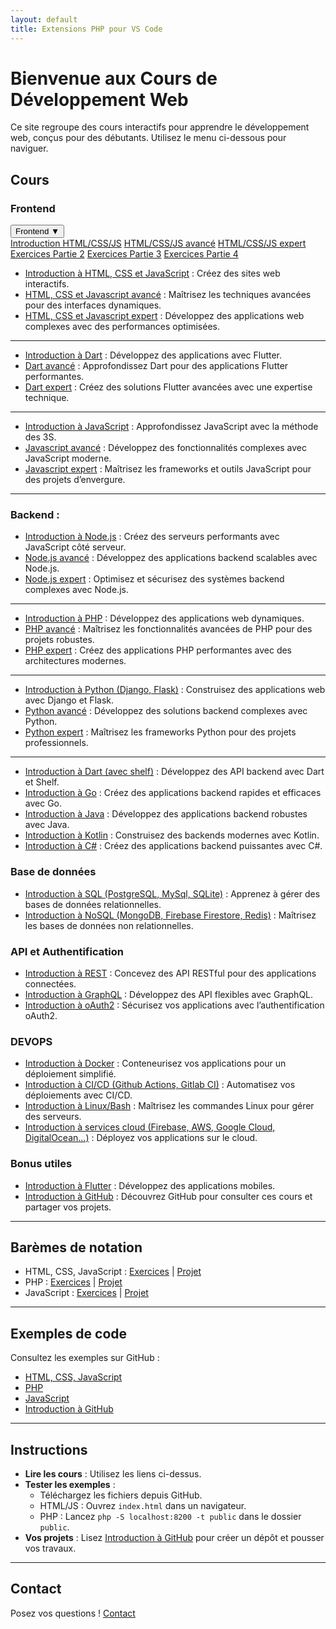 ```yaml
---
layout: default
title: Extensions PHP pour VS Code
---
```


# Bienvenue aux Cours de Développement Web

Ce site regroupe des cours interactifs pour apprendre le développement web, conçus pour des débutants. Utilisez le menu ci-dessous pour naviguer.

## Cours

### Frontend

<div class="dropdown">
  <button class="dropbtn">Frontend ▼</button>
  <div class="dropdown-content">
    <a href="/html-css-js.md">Introduction HTML/CSS/JS</a>
    <a href="/html-css-js-avance.md">HTML/CSS/JS avancé</a>
    <a href="/html-css-js-expert.md">HTML/CSS/JS expert</a>
    <a href="/Cours_WebDevelopment/html-css-js/exercises/exercices-partie2.md">Exercices Partie 2</a>
    <a href="/Cours_WebDevelopment/html-css-js/exercises/exercices-partie3.md">Exercices Partie 3</a>
    <a href="/Cours_WebDevelopment/html-css-js/exercises/exercices-partie4.md">Exercices Partie 4</a>
  </div>
</div>

- [Introduction à HTML, CSS et JavaScript](./html-css-js.md) : Créez des sites web interactifs.
- [HTML, CSS et Javascript avancé](./html-css-js-Advanced.md) : Maîtrisez les techniques avancées pour des interfaces dynamiques.
- [HTML, CSS et Javascript expert](./html-css-js-expert.md) : Développez des applications web complexes avec des performances optimisées.

***

- [Introduction à Dart](./dart.md) : Développez  des applications avec Flutter.
- [Dart avancé](./dart-advanced.md) : Approfondissez Dart pour des applications Flutter performantes.
- [Dart expert](./dart-expert.md) : Créez des solutions Flutter avancées avec une expertise technique.

---

- [Introduction à JavaScript](./javascript.md) : Approfondissez JavaScript avec la méthode des 3S.
- [Javascript avancé](./javascript-advanced.md) : Développez des fonctionnalités complexes avec JavaScript moderne.
- [Javascript expert](./javascript-expert.md) : Maîtrisez les frameworks et outils JavaScript pour des projets d’envergure.

___

### Backend :

- [Introduction à Node.js](./nodejs.md) : Créez des serveurs performants avec JavaScript côté serveur.
- [Node.js avancé](./nodejs-advanced.md) : Développez des applications backend scalables avec Node.js.
- [Node.js expert](./nodejs-expert.md) : Optimisez et sécurisez des systèmes backend complexes avec Node.js.

___

- [Introduction à PHP](./php.md) : Développez des applications web dynamiques.
- [PHP avancé](./php-advanced.md) : Maîtrisez les fonctionnalités avancées de PHP pour des projets robustes.
- [PHP expert](./php-expert.md) : Créez des applications PHP performantes avec des architectures modernes.

___

- [Introduction à Python (Django, Flask)](./python.md) : Construisez des applications web avec Django et Flask.
- [Python avancé](./python-advanced.md) : Développez des solutions backend complexes avec Python.
- [Python expert](./python-expert.md) : Maîtrisez les frameworks Python pour des projets professionnels.

___

- [Introduction à Dart (avec shelf)](./dartbend.md) : Développez des API backend avec Dart et Shelf.
- [Introduction à Go](./go.md) : Créez des applications backend rapides et efficaces avec Go.
- [Introduction à Java](./java.md) : Développez des applications backend robustes avec Java.
- [Introduction à Kotlin](./Kotlin.md) : Construisez des backends modernes avec Kotlin.
- [Introduction à C#](./c.md) : Créez des applications backend puissantes avec C#.

### Base de données

- [Introduction à SQL (PostgreSQL, MySql, SQLite)](./sql.md) : Apprenez à gérer des bases de données relationnelles.
- [Introduction à NoSQL (MongoDB, Firebase Firestore, Redis)](./nosql.md) : Maîtrisez les bases de données non relationnelles.

### API et Authentification

- [Introduction à REST](./rest.md) : Concevez des API RESTful pour des applications connectées.
- [Introduction à GraphQL](./graphql.md) : Développez des API flexibles avec GraphQL.
- [Introduction à oAuth2](./oauth2.md) : Sécurisez vos applications avec l’authentification oAuth2.

### DEVOPS

- [Introduction à Docker](./docker.md) : Conteneurisez vos applications pour un déploiement simplifié.
- [Introduction à CI/CD (Github Actions, Gitlab CI)](./ci-cd.md) : Automatisez vos déploiements avec CI/CD.
- [Introduction à Linux/Bash](./linux.md) : Maîtrisez les commandes Linux pour gérer des serveurs.
- [Introduction à services cloud (Firebase, AWS, Google Cloud, DigitalOcean...)](./cloud.md) : Déployez vos applications sur le cloud.

### Bonus utiles

- [Introduction à Flutter](./flutter.md) : Développez des applications mobiles.
- [Introduction à GitHub](./github-intro.md) : Découvrez GitHub pour consulter ces cours et partager vos projets.

___

## Barèmes de notation

- HTML, CSS, JavaScript : [Exercices](./grading/html-css-js-exercises.md) | [Projet](./grading/html-css-js-project.md)
- PHP : [Exercices](./grading/php-exercises.md) | [Projet](./grading/php-project.md)
- JavaScript : [Exercices](./grading/javascript-exercises.md) | [Projet](./grading/javascript-project.md)

___

## Exemples de code

Consultez les exemples sur GitHub :
- [HTML, CSS, JavaScript](https://github.com/votre-utilisateur/WebDevelopmentCourses/tree/main/html-css-js)
- [PHP](https://github.com/votre-utilisateur/WebDevelopmentCourses/tree/main/php)
- [JavaScript](https://github.com/votre-utilisateur/WebDevelopmentCourses/tree/main/javascript)
- [Introduction à GitHub](https://github.com/votre-utilisateur/WebDevelopmentCourses/tree/main/github-intro/examples)

___

## Instructions

- **Lire les cours** : Utilisez les liens ci-dessus.
- **Tester les exemples** :
  - Téléchargez les fichiers depuis GitHub.
  - HTML/JS : Ouvrez `index.html` dans un navigateur.
  - PHP : Lancez `php -S localhost:8200 -t public` dans le dossier `public`.
- **Vos projets** : Lisez [Introduction à GitHub](./github-intro.md) pour créer un dépôt et pousser vos travaux.

___

## Contact

Posez vos questions ! [Contact](contact.md)